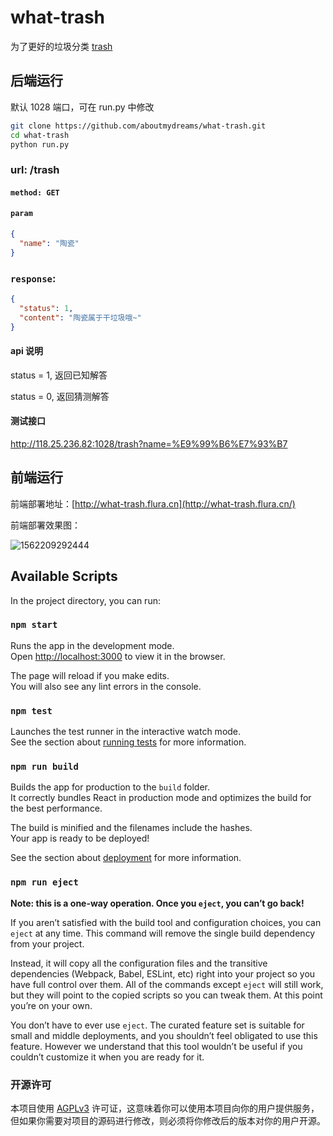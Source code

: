 # what-trash

为了更好的垃圾分类
[trash](https://cdn.nlark.com/yuque/0/2019/png/164272/1562229745215-b636afd3-b1ed-4826-9a11-fa972e22c40f.png)

## 后端运行

默认 1028 端口，可在 run.py 中修改

```bash
git clone https://github.com/aboutmydreams/what-trash.git
cd what-trash
python run.py
```

### url: /trash

#### `method: GET`

#### `param`

```json
{
  "name": "陶瓷"
}
```

### `response`:

```json
{
  "status": 1,
  "content": "陶瓷属于干垃圾哦~"
}
```

#### api 说明

status = 1, 返回已知解答

status = 0, 返回猜测解答

#### 测试接口

http://118.25.236.82:1028/trash?name=%E9%99%B6%E7%93%B7



## 前端运行

前端部署地址：[http://what-trash.flura.cn](http://what-trash.flura.cn/)



前端部署效果图：

![1562209292444](http://img.flura.cn/what-trash.png)

## Available Scripts

In the project directory, you can run:

### `npm start`

Runs the app in the development mode.<br>
Open [http://localhost:3000](http://localhost:3000) to view it in the browser.

The page will reload if you make edits.<br>
You will also see any lint errors in the console.

### `npm test`

Launches the test runner in the interactive watch mode.<br>
See the section about [running tests](https://facebook.github.io/create-react-app/docs/running-tests) for more information.

### `npm run build`

Builds the app for production to the `build` folder.<br>
It correctly bundles React in production mode and optimizes the build for the best performance.

The build is minified and the filenames include the hashes.<br>
Your app is ready to be deployed!

See the section about [deployment](https://facebook.github.io/create-react-app/docs/deployment) for more information.

### `npm run eject`

**Note: this is a one-way operation. Once you `eject`, you can’t go back!**

If you aren’t satisfied with the build tool and configuration choices, you can `eject` at any time. This command will remove the single build dependency from your project.

Instead, it will copy all the configuration files and the transitive dependencies (Webpack, Babel, ESLint, etc) right into your project so you have full control over them. All of the commands except `eject` will still work, but they will point to the copied scripts so you can tweak them. At this point you’re on your own.

You don’t have to ever use `eject`. The curated feature set is suitable for small and middle deployments, and you shouldn’t feel obligated to use this feature. However we understand that this tool wouldn’t be useful if you couldn’t customize it when you are ready for it.



### 开源许可

本项目使用 [AGPLv3](https://github.com/aboutmydreams/what-trash/blob/master/LICENSE) 许可证，这意味着你可以使用本项目向你的用户提供服务，但如果你需要对项目的源码进行修改，则必须将你修改后的版本对你的用户开源。
